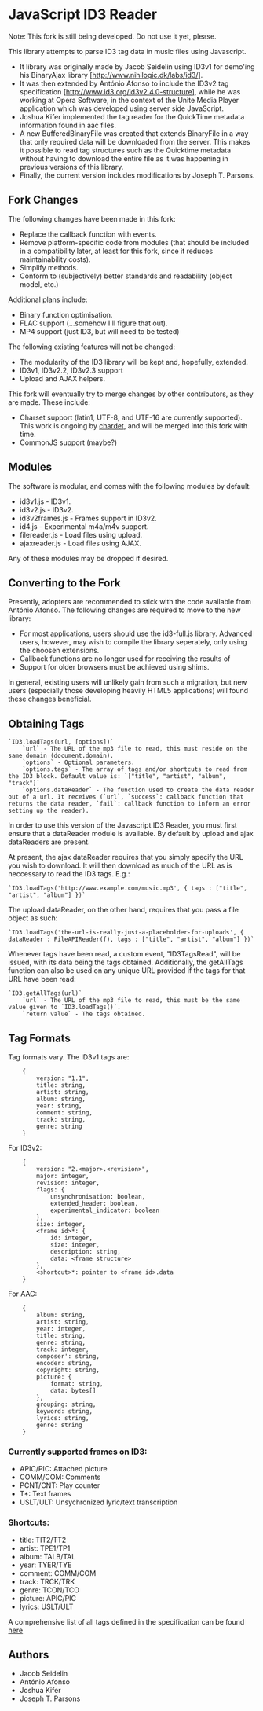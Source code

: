 JavaScript ID3 Reader
=====================

Note: This fork is still being developed. Do not use it yet, please.


This library attempts to parse ID3 tag data in music files using Javascript.

* It library was originally made by Jacob Seidelin using ID3v1 for demo'ing his BinaryAjax library [http://www.nihilogic.dk/labs/id3/].
* It was then extended by António Afonso to include the ID3v2 tag specification [http://www.id3.org/id3v2.4.0-structure], while he was working at Opera Software, in the context of the Unite Media Player application which was developed using server side JavaScript.
* Joshua Kifer implemented the tag reader for the QuickTime metadata information found in aac files.
* A new BufferedBinaryFile was created that extends BinaryFile in a way that only required data will be downloaded from the server. This makes it possible to read tag structures such as the Quicktime metadata without having to download the entire file as it was happening in previous versions of this library.
* Finally, the current version includes modifications by Joseph T. Parsons.

Fork Changes
-------------------
The following changes have been made in this fork:
* Replace the callback function with events.
* Remove platform-specific code from modules (that should be included in a compatibility later, at least for this fork, since it reduces maintainability costs).
* Simplify methods.
* Conform to (subjectively) better standards and readability (object model, etc.)

Additional plans include:
* Binary function optimisation.
* FLAC support (...somehow I'll figure that out).
* MP4 support (just ID3, but will need to be tested)

The following existing features will not be changed:
* The modularity of the ID3 library will be kept and, hopefully, extended.
* ID3v1, ID3v2.2, ID3v2.3 support
* Upload and AJAX helpers.

This fork will eventually try to merge changes by other contributors, as they are made. These include:
* Charset support (latin1, UTF-8, and UTF-16 are currently supported). This work is ongoing by [chardet](http://github.com/aadsm/jschardet), and will be merged into this fork with time.
* CommonJS support (maybe?)

Modules
---------

The software is modular, and comes with the following modules by default:
* id3v1.js - ID3v1.
* id3v2.js - ID3v2.
* id3v2frames.js - Frames support in ID3v2.
* id4.js - Experimental m4a/m4v support.
* filereader.js - Load files using upload.
* ajaxreader.js - Load files using AJAX.

Any of these modules may be dropped if desired.

Converting to the Fork
----------------------
Presently, adopters are recommended to stick with the code available from António Afonso. The following changes are required to move to the new library:
* For most applications, users should use the id3-full.js library. Advanced users, however, may wish to compile the library seperately, only using the choosen extensions.
* Callback functions are no longer used for receiving the results of 
* Support for older browsers must be achieved using shims.

In general, existing users will unlikely gain from such a migration, but new users (especially those developing heavily HTML5 applications) will found these changes beneficial.

Obtaining Tags
---------------

```
`ID3.loadTags(url, [options])`
    `url` - The URL of the mp3 file to read, this must reside on the same domain (document.domain).
    `options` - Optional parameters.
    `options.tags` - The array of tags and/or shortcuts to read from the ID3 block. Default value is: `["title", "artist", "album", "track"]`
    `options.dataReader` - The function used to create the data reader out of a url. It receives (`url`, `success`: callback function that returns the data reader, `fail`: callback function to inform an error setting up the reader).
```
    
In order to use this version of the Javascript ID3 Reader, you must first ensure that a dataReader module is available. By default by upload and ajax dataReaders are present.

At present, the ajax dataReader requires that you simply specify the URL you wish to download. It will then download as much of the URL as is neccessary to read the ID3 tags. E.g.:
```
`ID3.loadTags('http://www.example.com/music.mp3', { tags : ["title", "artist", "album"] })`
```

The upload dataReader, on the other hand, requires that you pass a file object as such:
```
`ID3.loadTags('the-url-is-really-just-a-placeholder-for-uploads', { dataReader : FileAPIReader(f), tags : ["title", "artist", "album"] })`
```


Whenever tags have been read, a custom event, "ID3TagsRead", will be issued, with its data being the tags obtained. Additionally, the getAllTags function can also be used on any unique URL provided if the tags for that URL have been read:
```
`ID3.getAllTags(url)`
    `url` - The URL of the mp3 file to read, this must be the same value given to `ID3.loadTags()`.
    `return value` - The tags obtained.
```


Tag Formats
------------
Tag formats vary. The ID3v1 tags are:
```
    {
        version: "1.1",
        title: string,
        artist: string,
        album: string,
        year: string,
        comment: string,
        track: string,
        genre: string
    }
```
    
For ID3v2:
```
    {
        version: "2.<major>.<revision>",
        major: integer,
        revision: integer,
        flags: {
            unsynchronisation: boolean,
            extended_header: boolean,
            experimental_indicator: boolean
        },
        size: integer,
        <frame id>*: {
            id: integer,
            size: integer,
            description: string,
            data: <frame structure>
        },
        <shortcut>*: pointer to <frame id>.data
    }
```

    
For AAC:
```
    {
        album: string,
        artist: string,
        year: integer,
        title: string,
        genre: string,
        track: integer,
        composer': string,
        encoder: string,
        copyright: string,
        picture: {
            format: string,
            data: bytes[]
        },
        grouping: string,
        keyword: string,
        lyrics: string,
        genre: string
    }
```

### Currently supported frames on ID3:

* APIC/PIC: Attached picture
* COMM/COM: Comments
* PCNT/CNT: Play counter
* T*: Text frames
* USLT/ULT: Unsychronized lyric/text transcription

### Shortcuts:

* title: TIT2/TT2
* artist: TPE1/TP1
* album: TALB/TAL
* year: TYER/TYE
* comment: COMM/COM
* track: TRCK/TRK
* genre: TCON/TCO
* picture: APIC/PIC
* lyrics: USLT/ULT

A comprehensive list of all tags defined in the specification can be found [here](http://www.id3.org/id3v2.3.0#head-e4b3c63f836c3eb26a39be082065c21fba4e0acc)

Authors
-------
* Jacob Seidelin
* António Afonso
* Joshua Kifer
* Joseph T. Parsons